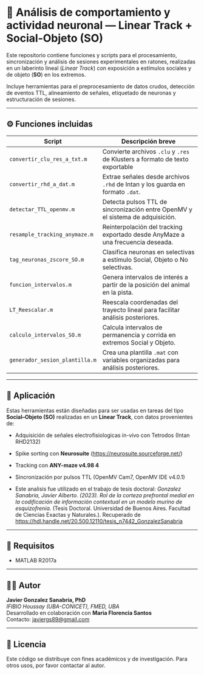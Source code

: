 # 🧠 Análisis de comportamiento y actividad neuronal — Linear Track + Social-Objeto (SO)

Este repositorio contiene funciones y scripts para el procesamiento, sincronización y análisis de sesiones experimentales en ratones, realizadas en un laberinto lineal (*Linear Track*) con exposición a estímulos sociales y de objeto (**SO**) en los extremos.

Incluye herramientas para el preprocesamiento de datos crudos, detección de eventos TTL, alineamiento de señales, etiquetado de neuronas y estructuración de sesiones.

---

## ⚙️ Funciones incluidas

| Script                             | Descripción breve                                                                 |
|------------------------------------|-----------------------------------------------------------------------------------|
| `convertir_clu_res_a_txt.m`       | Convierte archivos `.clu` y `.res` de Klusters a formato de texto exportable       |
| `convertir_rhd_a_dat.m`           | Extrae señales desde archivos `.rhd` de Intan y los guarda en formato `.dat`.      |
| `detectar_TTL_openmv.m`           | Detecta pulsos TTL de sincronización entre OpenMV y el sistema de adquisición.     |
| `resample_tracking_anymaze.m`     | Reinterpolación del tracking exportado desde AnyMaze a una frecuencia deseada.     |
| `tag_neuronas_zscore_SO.m`        | Clasifica neuronas en selectivas a estímulo Social, Objeto o No selectivas.        |
| `funcion_intervalos.m`            | Genera intervalos de interés a partir de la posición del animal en la pista.       |
| `LT_Reescalar.m`                  | Reescala coordenadas del trayecto lineal para facilitar análisis posteriores.      |
| `calculo_intervalos_SO.m`         | Calcula intervalos de permanencia y corrida en extremos Social y Objeto.           |
| `generador_sesion_plantilla.m`    | Crea una plantilla `.mat` con variables organizadas para análisis posteriores.     |

---

## 📌 Aplicación

Estas herramientas están diseñadas para ser usadas en tareas del tipo **Social–Objeto (SO)** realizadas en un **Linear Track**, con datos provenientes de:

- Adquisición de señales electrofisiologicas in-vivo con Tetrodos (Intan RHD2132)
- Spike sorting con **Neurosuite** (https://neurosuite.sourceforge.net/)
- Tracking con **ANY-maze v4.98 4**
- Sincronización por pulsos TTL (OpenMV Cam7, OpenMV IDE v4.0.1)

- Este analisis fue utilizado en el trabajo de tesis doctoral:
  *Gonzalez Sanabria, Javier Alberto. (2023). Rol de la corteza prefrontal medial en la codificación de información contextual en un modelo murino de esquizofrenia.* (Tesis Doctoral. Universidad de Buenos Aires. Facultad de Ciencias Exactas y Naturales.). Recuperado de https://hdl.handle.net/20.500.12110/tesis_n7442_GonzalezSanabria

---

## 🧪 Requisitos

- MATLAB R2017a

---

## 👨‍🔬 Autor

**Javier Gonzalez Sanabria, PhD**  
*IFIBIO Houssay (UBA-CONICET), FMED, UBA*  
Desarrollado en colaboración con **Maria Florencia Santos**  
Contacto: javiergs89@gmail.com

---

## 📃 Licencia

Este código se distribuye con fines académicos y de investigación. Para otros usos, por favor contactar al autor.
